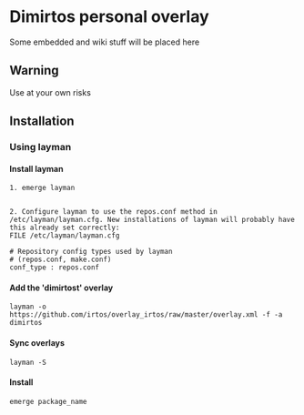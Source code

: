 # Dimirtos personal overlay

Some embedded and wiki stuff will be placed here

## Warning

Use at your own risks

## Installation

### Using layman

#### Install layman
    1. emerge layman
    
    
    2. Configure layman to use the repos.conf method in /etc/layman/layman.cfg. New installations of layman will probably have this already set correctly:
    FILE /etc/layman/layman.cfg

    # Repository config types used by layman
    # (repos.conf, make.conf)
    conf_type : repos.conf

#### Add the 'dimirtost' overlay
    layman -o https://github.com/irtos/overlay_irtos/raw/master/overlay.xml -f -a dimirtos

#### Sync overlays
    layman -S

#### Install
    emerge package_name